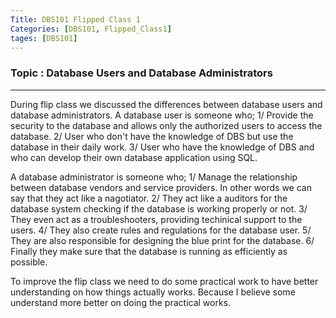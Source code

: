 ```yaml
---
Title: DBS101 Flipped Class 1
Categories: [DBS101, Flipped_Class1]
tages: [DBS101]
---
```


### Topic : Database Users and Database Administrators
---

During flip class we discussed the differences between database users and database administrators. A database user is someone who;
1/ Provide the security to the database and allows only the authorized users to access the database.
2/ User who don't have the knowledge of DBS but use the database in their daily work.
3/ User who have the knowledge of DBS and who can develop their own database application using SQL.

A database administrator is someone who;
1/ Manage the relationship between database vendors and service providers. In other words we can say that they act like a nagotiator.
2/ They act like a auditors for the database system checking if the database is working properly or not.
3/ They even act as a troubleshooters, providing techinical support to the users.
4/ They also create rules and regulations for the database user.
5/ They are also responsible for designing the blue print for the database.
6/ Finally they make sure that the database is running as efficiently as possible.

To improve the flip class we need to do some practical work to have better understanding on how things actually works. Because I believe some understand more better on doing the practical works.
